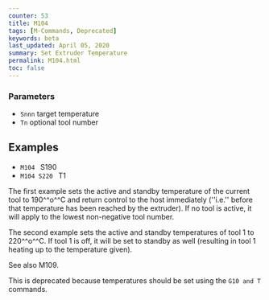```yaml
---
counter: 53
title: M104
tags: [M-Commands, Deprecated] 
keywords: beta 
last_updated: April 05, 2020 
summary: Set Extruder Temperature 
permalink: M104.html
toc: false 
---
```



### Parameters

* `Snnn` target temperature
* `Tn` optional tool number

## Examples

* ` M104  ` S190
* ` M104 S220  ` T1

The first example sets the active and standby temperature of the current tool to 190^^o^^C and return control to the host immediately (''i.e.'' before that temperature has been reached by the extruder).   If no tool is active, it will apply to the lowest non-negative tool number.

The second example sets the active and standby temperatures of tool 1 to 220^^o^^C.  If tool 1 is off, it will be set to standby as well (resulting in tool 1 heating up to the temperature given).

See also M109.

This is deprecated because temperatures should be set using the ` G10 and T  ` commands.

